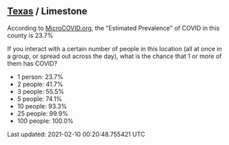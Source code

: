 
## [Texas](/united-states/texas) / Limestone

According to [MicroCOVID.org](http://microcovid.org),
the "Estimated Prevalence" of COVID in this county is 23.7%

If you interact with a certain number of people in this location
(all at once in a group, or spread out across the day), what is the chance that
1 or more of them has COVID?

- 1 person: 23.7%
- 2 people: 41.7%
- 3 people: 55.5%
- 5 people: 74.1%
- 10 people: 93.3%
- 25 people: 99.9%
- 100 people: 100.0%

Last updated: 2021-02-10 00:20:48.755421 UTC

